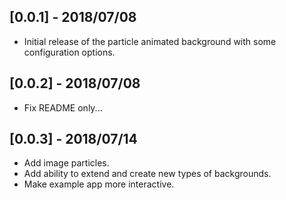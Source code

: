 ## [0.0.1] - 2018/07/08

* Initial release of the particle animated background with some configuration options.

## [0.0.2] - 2018/07/08

* Fix README only...

## [0.0.3] - 2018/07/14

* Add image particles.
* Add ability to extend and create new types of backgrounds.
* Make example app more interactive.
